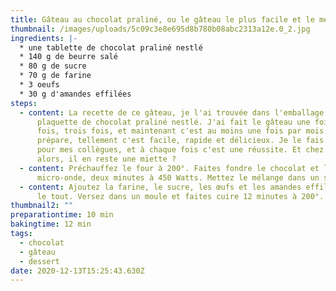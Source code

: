 ```yaml
---
title: Gâteau au chocolat praliné, ou le gâteau le plus facile et le meilleur du monde
thumbnail: /images/uploads/5c09c3e8e695d8b780b08abc2313a12e.0_2.jpg
ingredients: |-
  * une tablette de chocolat praliné nestlé
  * 140 g de beurre salé
  * 80 g de sucre
  * 70 g de farine
  * 3 oeufs
  * 30 g d'amandes effilées
steps:
  - content: La recette de ce gâteau, je l'ai trouvée dans l'emballage de la
      plaquette de chocolat praliné nestlé. J'ai fait le gâteau une fois, deux
      fois, trois fois, et maintenant c'est au moins une fois par mois que je le
      prépare, tellement c'est facile, rapide et délicieux. Je le fais souvent
      pour mes collègues, et à chaque fois c'est une réussite. Et chez vous
      alors, il en reste une miette ?
  - content: Préchauffez le four à 200°. Faites fondre le chocolat et le beurre au
      micro-onde, deux minutes à 450 Watts. Mettez le mélange dans un saladier.
  - content: Ajoutez la farine, le sucre, les œufs et les amandes effilées, mélangez
      le tout. Versez dans un moule et faites cuire 12 minutes à 200°.
thumbnail2: ""
preparationtime: 10 min
bakingtime: 12 min
tags:
  - chocolat
  - gâteau
  - dessert
date: 2020-12-13T15:25:43.630Z
---
```


